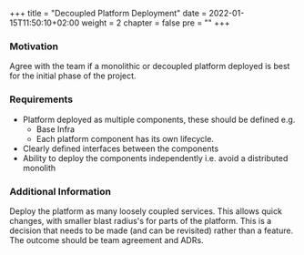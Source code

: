 +++
title = "Decoupled Platform Deployment"
date = 2022-01-15T11:50:10+02:00
weight = 2
chapter = false
pre = "<b></b>"
+++

### Motivation

Agree with the team if a monolithic or decoupled platform deployed is best for the initial phase of the project.

### Requirements

* Platform deployed as multiple components, these should be defined e.g.
  * Base Infra
  * Each platform component has its own lifecycle.
* Clearly defined interfaces between the components 
* Ability to deploy the components independently i.e. avoid a distributed monolith

### Additional Information

Deploy the platform as many loosely coupled services. 
This allows quick changes, with smaller blast radius's for parts of the platform.
This is a decision that needs to be made (and can be revisited) rather than a feature.
The outcome should be team agreement and ADRs.


